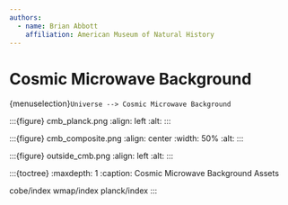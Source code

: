 ```yaml
---
authors:
  - name: Brian Abbott
    affiliation: American Museum of Natural History
---
```



# Cosmic Microwave Background

{menuselection}`Universe --> Cosmic Microwave Background`





:::{figure} cmb_planck.png
:align: left
:alt: 
:::


:::{figure} cmb_composite.png
:align: center
:width: 50%
:alt: 
:::


:::{figure} outside_cmb.png
:align: left
:alt: 
:::




:::{toctree}
:maxdepth: 1
:caption: Cosmic Microwave Background Assets


cobe/index
wmap/index
planck/index
:::

